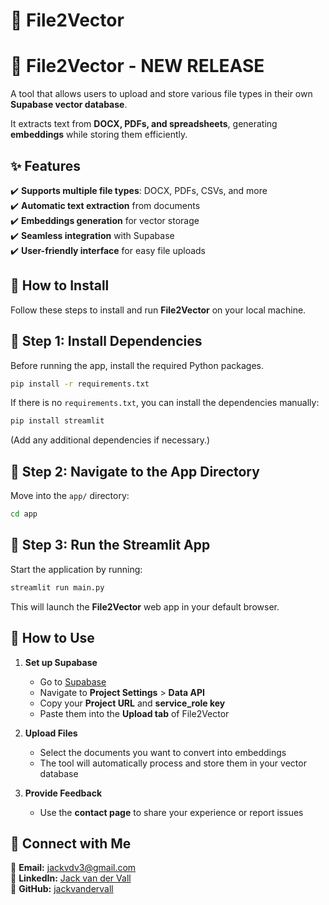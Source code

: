# 🚀 File2Vector  

# 🥳 File2Vector - **NEW RELEASE**  

A tool that allows users to upload and store various file types in their own **Supabase vector database**.  

It extracts text from **DOCX, PDFs, and spreadsheets**, generating **embeddings** while storing them efficiently.


## ✨ Features  
✔️ **Supports multiple file types**: DOCX, PDFs, CSVs, and more  
✔️ **Automatic text extraction** from documents  
✔️ **Embeddings generation** for vector storage  
✔️ **Seamless integration** with Supabase  
✔️ **User-friendly interface** for easy file uploads  

## 📌 How to Install
Follow these steps to install and run **File2Vector** on your local machine.

## **🔹 Step 1: Install Dependencies**
Before running the app, install the required Python packages.
```sh
pip install -r requirements.txt
```

If there is no `requirements.txt`, you can install the dependencies manually:
```sh
pip install streamlit
```
(Add any additional dependencies if necessary.)

## **🔹 Step 2: Navigate to the App Directory**
Move into the `app/` directory:
```sh
cd app
```

## **🔹 Step 3: Run the Streamlit App**
Start the application by running:
```sh
streamlit run main.py
```
This will launch the **File2Vector** web app in your default browser.

## 📌 How to Use  

1. **Set up Supabase**  
   - Go to [Supabase](https://supabase.com/)  
   - Navigate to **Project Settings** > **Data API**  
   - Copy your **Project URL** and **service_role key**  
   - Paste them into the **Upload tab** of File2Vector  

2. **Upload Files**  
   - Select the documents you want to convert into embeddings  
   - The tool will automatically process and store them in your vector database  

3. **Provide Feedback**  
   - Use the **contact page** to share your experience or report issues  

## 🔗 Connect with Me  
📧 **Email:** [jackvdv3@gmail.com](mailto:jackvdv3@gmail.com)  
💼 **LinkedIn:** [Jack van der Vall](https://www.linkedin.com/in/yourjackvandervall)  
📂 **GitHub:** [jackvandervall](https://github.com/jackvandervall)  